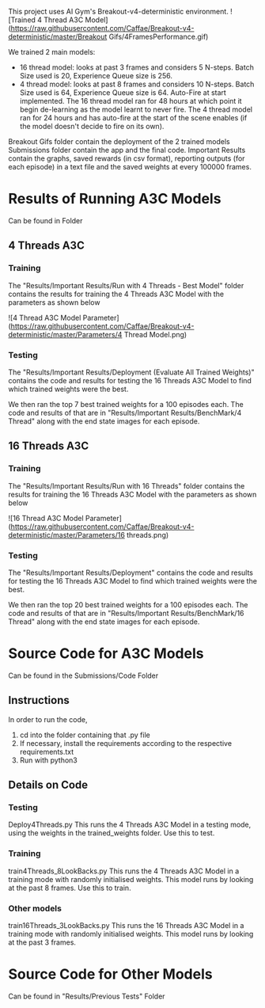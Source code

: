 This project uses AI Gym's Breakout-v4-deterministic environment.
![Trained 4 Thread A3C Model](https://raw.githubusercontent.com/Caffae/Breakout-v4-deterministic/master/Breakout Gifs/4FramesPerformance.gif)

We trained 2 main models:
- 16 thread model: looks at past 3 frames and considers 5 N-steps. Batch Size used is 20, Experience Queue size is 256.
- 4 thread model: looks at past 8 frames and considers 10 N-steps. Batch Size used is 64, Experience Queue size is 64. Auto-Fire at start implemented.
The 16 thread model ran for 48 hours at which point it begin de-learning as the model learnt to never fire. The 4 thread model ran for 24 hours and has auto-fire at the start of the scene enables (if the model doesn't decide to fire on its own).

Breakout Gifs folder contain the deployment of the 2 trained models Submissions folder contain the app and the final code. Important Results contain the graphs, saved rewards (in csv format), reporting outputs (for each episode) in a text file and the saved weights at every 100000 frames.

# Results of Running A3C Models
Can be found in  Folder

## 4 Threads A3C
### Training
The "Results/Important Results/Run with 4 Threads - Best Model" folder contains the results for training the 4 Threads A3C Model with the parameters as shown below

![4 Thread A3C Model Parameter](https://raw.githubusercontent.com/Caffae/Breakout-v4-deterministic/master/Parameters/4 Thread Model.png)

### Testing
The "Results/Important Results/Deployment (Evaluate All Trained Weights)" contains the code and results for testing the 16 Threads A3C Model to find which trained weights were the best.

We then ran the top 7 best trained weights for a 100 episodes each. The code and results of that are in "Results/Important Results/BenchMark/4 Thread" along with the end state images for each episode.

## 16 Threads A3C
### Training
The "Results/Important Results/Run with 16 Threads" folder contains the results for training the 16 Threads A3C Model with the parameters as shown below

![16 Thread A3C Model Parameter](https://raw.githubusercontent.com/Caffae/Breakout-v4-deterministic/master/Parameters/16 threads.png)

### Testing
The "Results/Important Results/Deployment" contains the code and results for testing the 16 Threads A3C Model to find which trained weights were the best.

We then ran the top 20 best trained weights for a 100 episodes each. The code and results of that are in "Results/Important Results/BenchMark/16 Thread" along with the end state images for each episode.

# Source Code for A3C Models
Can be found in the Submissions/Code Folder
## Instructions
In order to run the code,

1. cd into the folder containing that .py file
2. If necessary, install the requirements according to the respective requirements.txt
3. Run with python3 <filename>

## Details on Code
### Testing
Deploy4Threads.py
This runs the 4 Threads A3C Model in a testing mode, using the weights in the trained_weights folder. Use this to test.

### Training
train4Threads_8LookBacks.py
This runs the 4 Threads A3C Model in a training mode with randomly initialised weights. This model runs by looking at the past 8 frames. Use this to train.

### Other models

train16Threads_3LookBacks.py
This runs the 16 Threads A3C Model in a training mode with randomly initialised weights. This model runs by looking at the past 3 frames.

# Source Code for Other Models
Can be found in "Results/Previous Tests" Folder
